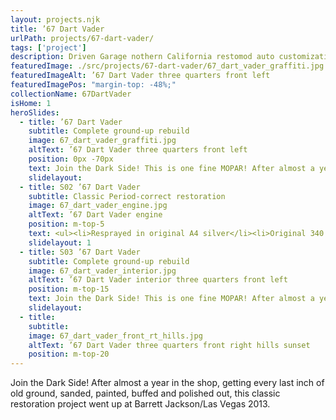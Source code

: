 ```yaml
---
layout: projects.njk
title: ’67 Dart Vader
urlPath: projects/67-dart-vader/
tags: ['project']
description: Driven Garage nothern California restomod auto customization and repair shop
featuredImage: ./src/projects/67-dart-vader/67_dart_vader_graffiti.jpg
featuredImageAlt: ’67 Dart Vader three quarters front left
featuredImagePos: "margin-top: -48%;"
collectionName: 67DartVader
isHome: 1
heroSlides:
  - title: ’67 Dart Vader
    subtitle: Complete ground-up rebuild
    image: 67_dart_vader_graffiti.jpg
    altText: ’67 Dart Vader three quarters front left
    position: 0px -70px
    text: Join the Dark Side! This is one fine MOPAR! After almost a year in the shop, getting every last inch of old ground, sanded, painted, buffed and polished out, this classic restoration project went up at Barrett Jackson/Las Vegas 2013.
    slidelayout:
  - title: S02 ’67 Dart Vader
    subtitle: Classic Period-correct restoration
    image: 67_dart_vader_engine.jpg
    altText: ’67 Dart Vader engine
    position: m-top-5
    text: <ul><li>Resprayed in original A4 silver</li><li>Original 340 engine</li><li>Original 4-speed transmission w/Hurst shifter</li><li>Original 8 ¾” Sure-Grip rear end</li><li>Every nut and bolt on this car was touched</li><li>Period-correct restoration using NOS parts wherever possible</li><li>High-quality aftermarket parts when needed</li></ul>
    slidelayout: 1
  - title: S03 ’67 Dart Vader
    subtitle: Complete ground-up rebuild
    image: 67_dart_vader_interior.jpg
    altText: ’67 Dart Vader interior three quarters front left
    position: m-top-15
    text: Join the Dark Side! This is one fine MOPAR! After almost a year in the shop, getting every last inch of old ground, sanded, painted, buffed and polished out, this classic restoration project went up at Barrett Jackson/Las Vegas 2013.
    slidelayout:
  - title: 
    subtitle: 
    image: 67_dart_vader_front_rt_hills.jpg
    altText: ’67 Dart Vader three quarters front right hills sunset
    position: m-top-20
---
```



Join the Dark Side! After almost a year in the shop, getting every last inch of old ground, sanded, painted, buffed and polished out, this classic restoration project went up at Barrett Jackson/Las Vegas 2013.
